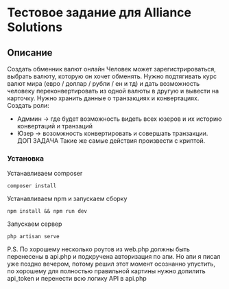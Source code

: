 # Тестовое задание для Alliance Solutions
 

## Описание

 Создать обменник валют онлайн
Человек может зарегистрироваться, выбрать валюту, которую он хочет обменять.
Нужно подтягивать курс валют мира (евро / доллар / рубли / ен и тд) и дать возможность человеку переконвертировать из одной валюты в другую и вывести на карточку.
Нужно хранить данные о транзакциях и конвертациях.
Создать роли:
- Адммин -> где будет возможность видеть всех юзеров и их историю конвертаций и транзаций
- Юзер -> возомжность конвертировать и совершать транзакции.
ДОП ЗАДАЧА
Такие же самые действия произвести с криптой.
 
### Установка

Устанавливаем composer

```
composer install
```

Устанавливаем npm и запускаем сборку

```
npm install && npm run dev
```

Запускаем сервер
```
php artisan serve
```

P.S. По хорошему несколько роутов из web.php должны быть перенесены в api.php и подкручена авторизация по апи. Но апи я писал уже поздно вечером, потому решил этот момент осознанно упустить, по хорошему для полностью правильной картины нужно допилить api_token и перенести всю логику API в api.php
